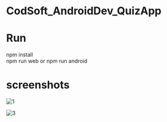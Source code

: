 # CodSoft_AndroidDev_QuizApp
# Run
npm install <br/>
npm run web or npm run android


# screenshots
![1](https://github.com/csabdulgaffar/CodSoft_AndroidDev_QuizApp/assets/96411519/500ebcec-dc98-441a-80e3-129dec8198df)

![3](https://github.com/csabdulgaffar/CodSoft_AndroidDev_QuizApp/assets/96411519/531b6f75-5628-453b-b1e1-db760fe7ca74)
